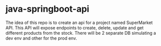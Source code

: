 # java-springboot-api

The idea of this repo is to create an api for a project named SuperMarket API.
This API will expose endpoints to create, delete, update and get different products from the stock.
There will be 2 separate DB simulating a dev env and other for the prod env.
